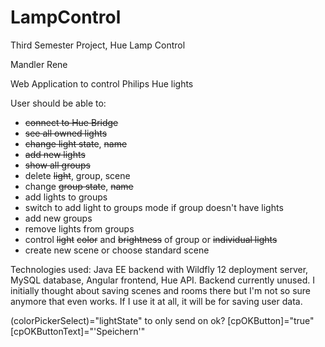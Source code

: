# LampControl
Third Semester Project, Hue Lamp Control

Mandler Rene

Web Application to control Philips Hue lights

User should be able to:

- <s>connect to Hue Bridge</s>
- <s>see all owned lights</s>
- <s>change light state</s>, <s>name</s>
- <s>add new lights</s>
- <s>show all groups</s>
- delete <s>light</s>, group, scene
- change <s>group state</s>, <s>name</s>
- add lights to groups
- switch to add light to groups mode if group doesn't have lights
- add new groups
- remove lights from groups
- control <s>light</s> <s>color</s> and <s>brightness</s> of group or <s>individual lights</s>
- create new scene or choose standard scene

Technologies used: Java EE backend with Wildfly 12 deployment server, MySQL database, Angular frontend, Hue API.
Backend currently unused. I initially thought about saving scenes and rooms there but I'm not so sure anymore that even works. If I use it at all, it will be for saving user data.


(colorPickerSelect)="lightState" to only send on ok?
[cpOKButton]="true"
[cpOKButtonText]="'Speichern'"
